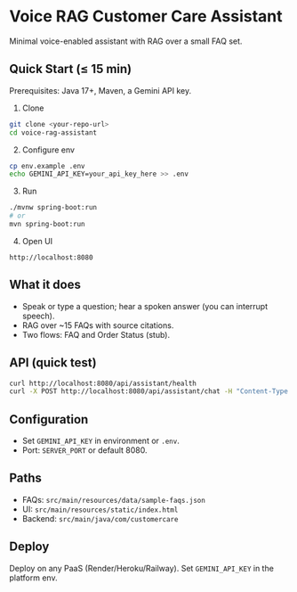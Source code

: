 # Voice RAG Customer Care Assistant

Minimal voice-enabled assistant with RAG over a small FAQ set.

## Quick Start (≤ 15 min)

Prerequisites: Java 17+, Maven, a Gemini API key.

1) Clone
```bash
git clone <your-repo-url>
cd voice-rag-assistant
```

2) Configure env
```bash
cp env.example .env
echo GEMINI_API_KEY=your_api_key_here >> .env
```

3) Run
```bash
./mvnw spring-boot:run
# or
mvn spring-boot:run
```

4) Open UI
```
http://localhost:8080
```

## What it does
- Speak or type a question; hear a spoken answer (you can interrupt speech).
- RAG over ~15 FAQs with source citations.
- Two flows: FAQ and Order Status (stub).

## API (quick test)
```bash
curl http://localhost:8080/api/assistant/health
curl -X POST http://localhost:8080/api/assistant/chat -H "Content-Type: application/json" -d '{"message":"What is your return policy?"}'
```

## Configuration
- Set `GEMINI_API_KEY` in environment or `.env`.
- Port: `SERVER_PORT` or default 8080.

## Paths
- FAQs: `src/main/resources/data/sample-faqs.json`
- UI: `src/main/resources/static/index.html`
- Backend: `src/main/java/com/customercare`

## Deploy
Deploy on any PaaS (Render/Heroku/Railway). Set `GEMINI_API_KEY` in the platform env.
